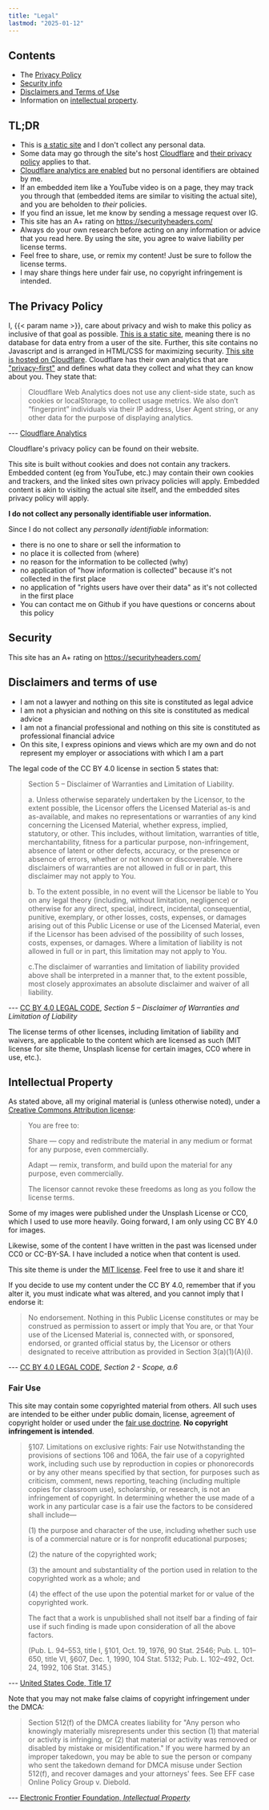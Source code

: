 ```yaml
---
title: "Legal"
lastmod: "2025-01-12"
---
```


## Contents

- The [Privacy Policy](#the-privacy-policy)
- [Security info](#security)
- [Disclaimers and Terms of Use](#disclaimers-and-terms-of-use)
- Information on [intellectual property](#intellectual-property).

## TL;DR

- This is [a static site](https://en.wikipedia.org/wiki/Static_web_page) and I don't collect any personal data.
- Some data may go through the site's host [Cloudflare](https://pages.cloudflare.com/) and [their privacy policy](https://www.cloudflare.com/privacypolicy/) applies to that.
- [Cloudflare analytics are enabled](https://www.cloudflare.com/web-analytics/) but no personal identifiers are obtained by me.
- If an embedded item like a YouTube video is on a page, they may track you through that (embedded items are similar to visiting the actual site), and you are beholden to *their* policies.
- If you find an issue, let me know by sending a message request over IG.
- This site has an A+ rating on https://securityheaders.com/ 
- Always do your own research before acting on any information or advice that you read here. By using the site, you agree to waive liability per license terms.
- Feel free to share, use, or remix my content! Just be sure to follow the license terms.
- I may share things here under fair use, no copyright infringement is intended.


## The Privacy Policy

I, {{< param name >}}, care about privacy and wish to make this policy as inclusive of that goal as possible. [This is a static site](https://en.wikipedia.org/wiki/Static_web_page), meaning there is no database for data entry from a user of the site. Further, this site contains no Javascript and is arranged in HTML/CSS for maximizing security. [This site is hosted on Cloudflare](https://pages.cloudflare.com/). Cloudflare has their own analytics that are ["privacy-first"](https://blog.cloudflare.com/privacy-first-web-analytics) and defines what data they collect and what they can know about you. They state that:

> Cloudflare Web Analytics does not use any client-side state, such as cookies or localStorage, to collect usage metrics. We also don’t “fingerprint” individuals via their IP address, User Agent string, or any other data for the purpose of displaying analytics.

--- [Cloudflare Analytics](https://www.cloudflare.com/web-analytics/)

Cloudflare's privacy policy can be found on their website.

This site is built without cookies and does not contain any trackers. Embedded content (eg from YouTube, etc.) may contain their own cookies and trackers, and the linked sites own privacy policies will apply. Embedded content is akin to visiting the actual site itself, and the embedded sites privacy policy will apply.

**I do not collect any personally identifiable user information.**

Since I do not collect any *personally identifiable* information:

- there is no one to share or sell the information to
- no place it is collected from (where)
- no reason for the information to be collected (why)
- no application of "how information is collected" because it's not collected in the first place
- no application of "rights users have over their data" as it's not collected in the first place
- You can contact me on Github if you have questions or concerns about this policy



## Security

This site has an A+ rating on https://securityheaders.com/ 


## Disclaimers and terms of use

- I am not a lawyer and nothing on this site is constituted as legal advice
- I am not a physician and nothing on this site is constituted as medical advice
- I am not a financial professional and nothing on this site is constituted as professional financial advice
- On this site, I express opinions and views which are my own and do not represent my employer or associations with which I am a part

The legal code of the CC BY 4.0 license in section 5 states that:


> Section 5 – Disclaimer of Warranties and Limitation of Liability.
>
> a. Unless otherwise separately undertaken by the Licensor, to the extent possible, the Licensor offers the Licensed Material as-is and as-available, and makes no representations or warranties of any kind concerning the Licensed Material, whether express, implied, statutory, or other. This includes, without limitation, warranties of title, merchantability, fitness for a particular purpose, non-infringement, absence of latent or other defects, accuracy, or the presence or absence of errors, whether or not known or discoverable. Where disclaimers of warranties are not allowed in full or in part, this disclaimer may not apply to You.
>
> b. To the extent possible, in no event will the Licensor be liable to You on any legal theory (including, without limitation, negligence) or otherwise for any direct, special, indirect, incidental, consequential, punitive, exemplary, or other losses, costs, expenses, or damages arising out of this Public License or use of the Licensed Material, even if the Licensor has been advised of the possibility of such losses, costs, expenses, or damages. Where a limitation of liability is not allowed in full or in part, this limitation may not apply to You.
>
> c.The disclaimer of warranties and limitation of liability provided above shall be interpreted in a manner that, to the extent possible, most closely approximates an absolute disclaimer and waiver of all liability.

--- [CC BY 4.0 LEGAL CODE](https://creativecommons.org/licenses/by/4.0/legalcode.en), *Section 5 – Disclaimer of Warranties and Limitation of Liability*

The license terms of other licenses, including limitation of liability and waivers, are applicable to the content which are licensed as such (MIT license for site theme, Unsplash license for certain images, CC0 where in use, etc.).

## Intellectual Property

As stated above, all my original material is (unless otherwise noted), under a [Creative Commons Attribution license](https://creativecommons.org/licenses/by/4.0/):

> You are free to:
>
> Share — copy and redistribute the material in any medium or format for any purpose, even commercially.
>
> Adapt — remix, transform, and build upon the material for any purpose, even commercially.
>
> The licensor cannot revoke these freedoms as long as you follow the license terms.

Some of my images were published under the Unsplash License or CC0, which I used to use more heavily. Going forward, I am only using CC BY 4.0 for images.

Likewise, some of the content I have written in the past was licensed under CC0 or CC-BY-SA. I have included a notice when that content is used.

This site theme is under the [MIT license](/theme/LICENSE). Feel free to use it and share it!

If you decide to use my content under the CC BY 4.0, remember that if you alter it, you must indicate what was altered, and you cannot imply that I endorse it:

> No endorsement. Nothing in this Public License constitutes or may be construed as permission to assert or imply that You are, or that Your use of the Licensed Material is, connected with, or sponsored, endorsed, or granted official status by, the Licensor or others designated to receive attribution as provided in Section 3(a)(1)(A)(i).

--- [CC BY 4.0 LEGAL CODE](https://creativecommons.org/licenses/by/4.0/legalcode.en), *Section 2 - Scope, a.6*

### Fair Use

This site may contain some copyrighted material from others. All such uses are intended to be either under public domain, license, agreement of copyright holder or used under the [fair use doctrine](https://en.wikipedia.org/wiki/Fair_use). **No copyright infringement is intended**.


> §107. Limitations on exclusive rights: Fair use
Notwithstanding the provisions of sections 106 and 106A, the fair use of a copyrighted work, including such use by reproduction in copies or phonorecords or by any other means specified by that section, for purposes such as criticism, comment, news reporting, teaching (including multiple copies for classroom use), scholarship, or research, is not an infringement of copyright. In determining whether the use made of a work in any particular case is a fair use the factors to be considered shall include—
>
> (1) the purpose and character of the use, including whether such use is of a commercial nature or is for nonprofit educational purposes;
>
> (2) the nature of the copyrighted work;
>
> (3) the amount and substantiality of the portion used in relation to the copyrighted work as a whole; and
>
> (4) the effect of the use upon the potential market for or value of the copyrighted work.
>
>
> The fact that a work is unpublished shall not itself bar a finding of fair use if such finding is made upon consideration of all the above factors.
>
> (Pub. L. 94–553, title I, §101, Oct. 19, 1976, 90 Stat. 2546; Pub. L. 101–650, title VI, §607, Dec. 1, 1990, 104 Stat. 5132; Pub. L. 102–492, Oct. 24, 1992, 106 Stat. 3145.)

--- [United States Code, Title 17](https://www.govinfo.gov/content/pkg/USCODE-2022-title17/html/USCODE-2022-title17-chap1-sec107.htm)



Note that you may not make false claims of copyright infringement under the DMCA:

> Section 512(f) of the DMCA creates liability for "Any person who knowingly materially misrepresents under this section (1) that material or activity is infringing, or (2) that material or activity was removed or disabled by mistake or misidentification." If you were harmed by an improper takedown, you may be able to sue the person or company who sent the takedown demand for DMCA misuse under Section 512(f), and recover damages and your attorneys' fees. See EFF case Online Policy Group v. Diebold.

--- [Electronic Frontier Foundation, *Intellectual Property*](https://www.eff.org/issues/bloggers/legal/liability/IP) 


